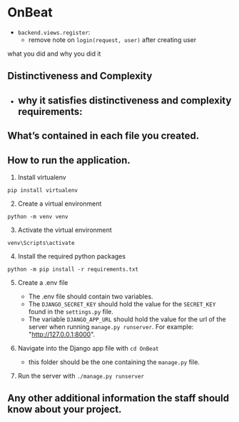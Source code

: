 # OnBeat

- `backend.views.register`:
    - remove note on `login(request, user)` after creating user


what you did and why you did it

## Distinctiveness and Complexity
-  why it satisfies distinctiveness and complexity requirements:
    - 

## What’s contained in each file you created.

## How to run the application.
1. Install virtualenv

```
pip install virtualenv
```

2. Create a virtual environment

```
python -m venv venv
```

3. Activate the virtual environment

```
venv\Scripts\activate
```

4. Install the required python packages 

```
python -m pip install -r requirements.txt
```

5. Create a .env file
    - The .env file should contain two variables. 
    - The `DJANGO_SECRET_KEY` should hold the value for the `SECRET_KEY` found in the `settings.py` file.
    - The variable `DJANGO_APP_URL` should hold the value for the url of the server when running `manage.py runserver`. For example: "http://127.0.0.1:8000".

6. Navigate into the Django app file with `cd OnBeat`
    - this folder should be the one containing the `manage.py` file.

7. Run the server with `./manage.py runserver`

## Any other additional information the staff should know about your project.